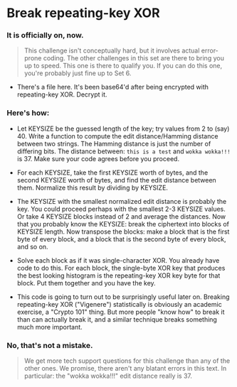 # Break repeating-key XOR

### It is officially on, now.
> This challenge isn't conceptually hard, but it involves actual error-prone coding. The other challenges in this set are there to bring you up to speed. This one is there to qualify you. If you can do this one, you're probably just fine up to Set 6.

* There's a file here. It's been base64'd after being encrypted with repeating-key XOR.
Decrypt it.

### Here's how:

* Let KEYSIZE be the guessed length of the key; try values from 2 to (say) 40.
Write a function to compute the edit distance/Hamming distance between two strings. The Hamming distance is just the number of differing bits. The distance between:
`this is a test`
and
`wokka wokka!!!`
is 37. Make sure your code agrees before you proceed.

* For each KEYSIZE, take the first KEYSIZE worth of bytes, and the second KEYSIZE worth of bytes, and find the edit distance between them. Normalize this result by dividing by KEYSIZE.

* The KEYSIZE with the smallest normalized edit distance is probably the key. You could proceed perhaps with the smallest 2-3 KEYSIZE values. Or take 4 KEYSIZE blocks instead of 2 and average the distances.
Now that you probably know the KEYSIZE: break the ciphertext into blocks of KEYSIZE length.
Now transpose the blocks: make a block that is the first byte of every block, and a block that is the second byte of every block, and so on.

* Solve each block as if it was single-character XOR. You already have code to do this.
For each block, the single-byte XOR key that produces the best looking histogram is the repeating-key XOR key byte for that block. Put them together and you have the key.

* This code is going to turn out to be surprisingly useful later on. Breaking repeating-key XOR ("Vigenere") statistically is obviously an academic exercise, a "Crypto 101" thing. But more people "know how" to break it than can actually break it, and a similar technique breaks something much more important.

### No, that's not a mistake.
> We get more tech support questions for this challenge than any of the other ones. We promise, there aren't any blatant errors in this text. In particular: the "wokka wokka!!!" edit distance really is 37.